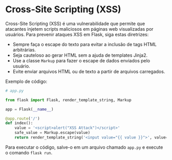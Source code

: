 # Cross-Site Scripting (XSS)

Cross-Site Scripting (XSS) é uma vulnerabilidade que permite que atacantes injetem scripts maliciosos em páginas web visualizadas por usuários. Para prevenir ataques XSS em Flask, siga estas diretrizes:

- Sempre faça o escape do texto para evitar a inclusão de tags HTML arbitrárias.
- Seja cauteloso ao gerar HTML sem a ajuda de templates Jinja2.
- Use a classe `Markup` para fazer o escape de dados enviados pelo usuário.
- Evite enviar arquivos HTML ou de texto a partir de arquivos carregados.

Exemplo de código:

```python
# app.py

from flask import Flask, render_template_string, Markup

app = Flask(__name__)

@app.route('/')
def index():
    value = '<script>alert("XSS Attack")</script>'
    safe_value = Markup.escape(value)
    return render_template_string('<input value="{{ value }}">', value=safe_value)
```

Para executar o código, salve-o em um arquivo chamado `app.py` e execute o comando `flask run`.

